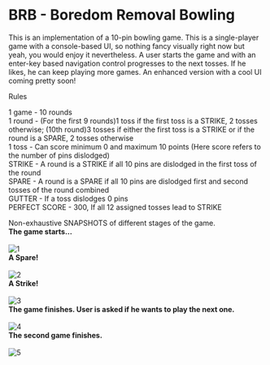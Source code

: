 # BRB - Boredom Removal Bowling

This is an implementation of a 10-pin bowling game. 
This is a single-player game with a console-based UI, so nothing fancy visually right now but yeah, you would enjoy it nevertheless.
A user starts the game and with an enter-key based navigation control progresses to the next tosses. If he likes, he can keep playing more games.
An enhanced version with a cool UI coming pretty soon!

Rules

1 game - 10 rounds <br />   																																																							1 round - (For the first 9 rounds)1 toss if the first toss is a STRIKE, 2 tosses otherwise; (10th round)3 tosses if either the first toss is a STRIKE or if the round is a SPARE, 2 tosses otherwise	<br />																																				1 toss - Can score minimum 0 and maximum 10 points (Here score refers to the number of pins dislodged) <br />															STRIKE - A round is a STRIKE if all 10 pins are dislodged in the first toss of the round <br />																			  SPARE - A round is a SPARE if all 10 pins are dislodged first and second tosses of the round combined <br />															GUTTER - If a toss dislodges 0 pins <br />																																															 PERFECT SCORE - 300, If all 12 assigned tosses lead to STRIKE <br />	

Non-exhaustive SNAPSHOTS of different stages of the game. <br />
**The game starts...** <br /><br />
![1](https://user-images.githubusercontent.com/16475917/40678616-47475f84-6381-11e8-9785-931633886789.PNG) <br />
**A Spare!** <br /><br />
![2](https://user-images.githubusercontent.com/16475917/40678617-48f77e7c-6381-11e8-9772-ad9163c4fcd2.PNG) <br />
**A Strike!** <br /><br />
![3](https://user-images.githubusercontent.com/16475917/40678619-4a8a6ea2-6381-11e8-82ba-616d3fbf3e14.PNG) <br />
**The game finishes. User is asked if he wants to play the next one.** <br /><br />
![4](https://user-images.githubusercontent.com/16475917/40678632-52c42428-6381-11e8-8964-0aceb42156b2.PNG) <br />
**The second game finishes.** <br /><br />
![5](https://user-images.githubusercontent.com/16475917/40678635-5692192a-6381-11e8-865e-1bdcb644bb5f.PNG) <br />





